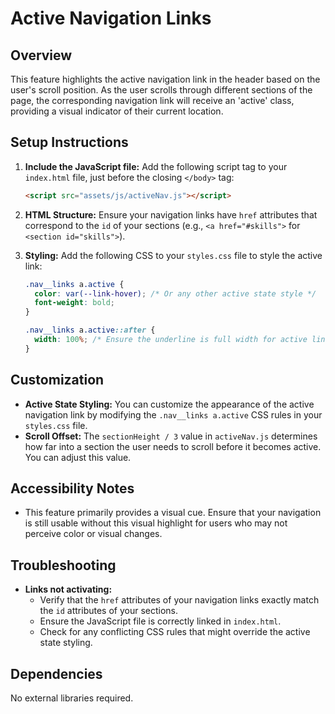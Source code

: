 # Active Navigation Links

## Overview

This feature highlights the active navigation link in the header based on the user's scroll position. As the user scrolls through different sections of the page, the corresponding navigation link will receive an 'active' class, providing a visual indicator of their current location.

## Setup Instructions

1.  **Include the JavaScript file:** Add the following script tag to your `index.html` file, just before the closing `</body>` tag:

    ```html
    <script src="assets/js/activeNav.js"></script>
    ```

2.  **HTML Structure:** Ensure your navigation links have `href` attributes that correspond to the `id` of your sections (e.g., `<a href="#skills">` for `<section id="skills">`).

3.  **Styling:** Add the following CSS to your `styles.css` file to style the active link:

    ```css
    .nav__links a.active {
      color: var(--link-hover); /* Or any other active state style */
      font-weight: bold;
    }

    .nav__links a.active::after {
      width: 100%; /* Ensure the underline is full width for active link */
    }
    ```

## Customization

-   **Active State Styling:** You can customize the appearance of the active navigation link by modifying the `.nav__links a.active` CSS rules in your `styles.css` file.
-   **Scroll Offset:** The `sectionHeight / 3` value in `activeNav.js` determines how far into a section the user needs to scroll before it becomes active. You can adjust this value.

## Accessibility Notes

-   This feature primarily provides a visual cue. Ensure that your navigation is still usable without this visual highlight for users who may not perceive color or visual changes.

## Troubleshooting

-   **Links not activating:**
    -   Verify that the `href` attributes of your navigation links exactly match the `id` attributes of your sections.
    -   Ensure the JavaScript file is correctly linked in `index.html`.
    -   Check for any conflicting CSS rules that might override the active state styling.

## Dependencies

No external libraries required.
